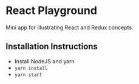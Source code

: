 # React Playground

Mini app for illustrating React and Redux concepts.

## Installation Instructions

- Install NodeJS and yarn
- `yarn install`
- `yarn start`
